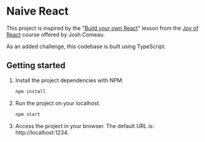 # Naive React

This project is inspired by the "[Build your own React](https://courses.joshwcomeau.com/joy-of-react/01-fundamentals/01.01-byor)" lesson from the [Joy of React](https://www.joyofreact.com/) course offered by Josh Comeau.

As an added challenge, this codebase is built using TypeScript.

## Getting started

1. Install the project dependencies with NPM.

   ```sh
   npm install
   ```

2. Run the project on your localhost.

   ```sh
   npm start
   ```

3. Access the project in your browser. The default URL is: http://localhost:1234.
